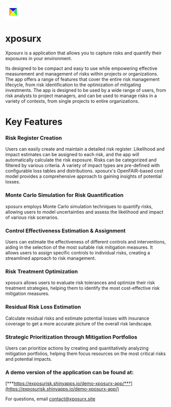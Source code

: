 <img src="favicon.ico" width="48"/>

# xposurx

Xposurx is a application that allows you to capture risks and quantify their exposures in your environment.

Its designed to be compact and easy to use while empowering effective measurement and management of risks within projects or organizations. The app offers a range of features that cover the entire risk management lifecycle, from risk identification to the optimization of mitigating investments. The app is designed to be used by a wide range of users, from risk analysts to project managers, and can be used to manage risks in a variety of contexts, from single projects to entire organizations.

# Key Features

### Risk Register Creation

Users can easily create and maintain a detailed risk register. Likelihood and impact estimates can be assigned to each risk, and the app will automatically calculate the risk exposure. Risks can be categorized and filtered by various criteria. A variety of impact types are pre-defined with configurable loss tables and distributions. xposurx's OpenFAIR-based cost model provides a comprehensive approach to gaining insights of potential losses.

### Monte Carlo Simulation for Risk Quantification

xposurx employs Monte Carlo simulation techniques to quantify risks, allowing users to model uncertainties and assess the likelihood and impact of various risk scenarios.

### Control Effectiveness Estimation & Assignment

Users can estimate the effectiveness of different controls and interventions, aiding in the selection of the most suitable risk mitigation measures. It allows users to assign specific controls to individual risks, creating a streamlined approach to risk management.

### Risk Treatment Optimization

xposurx allows users to evaluate risk tolerances and optimize their risk treatment strategies, helping them to identify the most cost-effective risk mitigation measures.

### Residual Risk Loss Estimation

Calculate residual risks and estimate potential losses with insurance coverage to get a more accurate picture of the overall risk landscape.

### Strategic Prioritization through Mitigation Portfolios

Users can prioritize actions by creating and quantitatively analyzing mitigation portfolios, helping them focus resources on the most critical risks and potential impacts.

### A demo version of the application can be found at:

[***https://exposurisk.shinyapps.io/demo-xposurx-app/***](https://exposurisk.shinyapps.io/demo-xposurx-app/)

For questions, email [contact\@xposurx.site](mailto:contact@xposurx.site)
